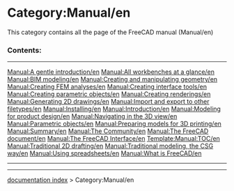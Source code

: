 # Category:Manual/en
This category contains all the page of the FreeCAD manual (Manual/en)

### Contents:

  ------------------------------------------------------------------------------------------------------------- ------------------------------------------------------------------------------------------------------- -------------------------------------------------------------------------------------
  [Manual:A gentle introduction/en](Manual:A_gentle_introduction/en.md)                                 [Manual:All workbenches at a glance/en](Manual:All_workbenches_at_a_glance/en.md)               [Manual:BIM modeling/en](Manual:BIM_modeling/en.md)
  [Manual:Creating and manipulating geometry/en](Manual:Creating_and_manipulating_geometry/en.md)       [Manual:Creating FEM analyses/en](Manual:Creating_FEM_analyses/en.md)                           [Manual:Creating interface tools/en](Manual:Creating_interface_tools/en.md)
  [Manual:Creating parametric objects/en](Manual:Creating_parametric_objects/en.md)                     [Manual:Creating renderings/en](Manual:Creating_renderings/en.md)                               [Manual:Generating 2D drawings/en](Manual:Generating_2D_drawings/en.md)
  [Manual:Import and export to other filetypes/en](Manual:Import_and_export_to_other_filetypes/en.md)   [Manual:Installing/en](Manual:Installing/en.md)                                                 [Manual:Introduction/en](Manual:Introduction/en.md)
  [Manual:Modeling for product design/en](Manual:Modeling_for_product_design/en.md)                     [Manual:Navigating in the 3D view/en](Manual:Navigating_in_the_3D_view/en.md)                   [Manual:Parametric objects/en](Manual:Parametric_objects/en.md)
  [Manual:Preparing models for 3D printing/en](Manual:Preparing_models_for_3D_printing/en.md)           [Manual:Summary/en](Manual:Summary/en.md)                                                       [Manual:The Community/en](Manual:The_Community/en.md)
  [Manual:The FreeCAD document/en](Manual:The_FreeCAD_document/en.md)                                   [Manual:The FreeCAD Interface/en](Manual:The_FreeCAD_Interface/en.md)                           [Template:Manual:TOC/en](Template:Manual:TOC/en.md)
  [Manual:Traditional 2D drafting/en](Manual:Traditional_2D_drafting/en.md)                             [Manual:Traditional modeling, the CSG way/en](Manual:Traditional_modeling,_the_CSG_way/en.md)   [Manual:Using spreadsheets/en](Manual:Using_spreadsheets/en.md)
  [Manual:What is FreeCAD/en](Manual:What_is_FreeCAD/en.md)                                                                                                                                                     
  ------------------------------------------------------------------------------------------------------------- ------------------------------------------------------------------------------------------------------- -------------------------------------------------------------------------------------

---
[documentation index](../README.md) > Category:Manual/en
